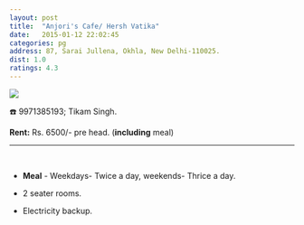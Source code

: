 ```yaml
---
layout: post
title:  "Anjori's Cafe/ Hersh Vatika"
date:   2015-01-12 22:02:45
categories: pg
address: 87, Sarai Jullena, Okhla, New Delhi-110025.
dist: 1.0
ratings: 4.3
---
```



<a href="https://www.google.co.in/maps/place/Hersh+Vatika/@28.559581,77.27261,17z/data=!3m1!4b1!4m2!3m1!1s0x390ce3932eaaaaab:0x514e147a6e6241f9?hl=en">
        <img src="https://maps.googleapis.com/maps/api/staticmap?visible=Jamia+Millia+Islamia&size=640x300&scale=2&maptype=roadmap&markers=%7Ccolor:red%7Clabel:H%7C28.559581,77.27261&markers=size:mid|color:green%7Clabel:FET%7C28.5606083,77.2790183&markers=size:mid|color:green%7Clabel:FET%7C28.561075,77.280960&path=color:0x0000ff|weight:3|28.559407,77.272989|28.559331,77.273268|28.558917,77.273418|28.558917,77.273418|28.559633,77.275006|28.559916,77.275521|28.560312,77.276122|28.560952,77.277967|28.561028,77.279555|28.561075,77.280960">
</a>

:phone:   9971385193; Tikam Singh.

**Rent:**  Rs. 6500/- pre head. (**including** meal)

<hr><br>

*  **Meal** - Weekdays- Twice a day, weekends- Thrice a day.

* 2 seater rooms.

* Electricity backup.